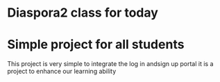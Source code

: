 # Diaspora2 class for today


# Simple project for all students
This project is very simple to integrate the log in andsign up portal
it is a project to enhance our learning ability
